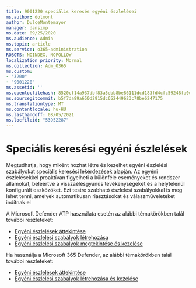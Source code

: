 ```yaml
---
title: 9001220 speciális keresés egyéni észlelései
ms.author: dolmont
author: DulceMontemayor
manager: dansimp
ms.date: 09/25/2020
ms.audience: Admin
ms.topic: article
ms.service: o365-administration
ROBOTS: NOINDEX, NOFOLLOW
localization_priority: Normal
ms.collection: Adm_O365
ms.custom:
- "3200"
- "9001220"
ms.assetid: ''
ms.openlocfilehash: 8520cf14a937dbf83a5ebb8be86111dcd183fd4cfc59248fa0ec3a1e2685714f
ms.sourcegitcommit: b5f7da89a650d2915dc652449623c78be6247175
ms.translationtype: MT
ms.contentlocale: hu-HU
ms.lasthandoff: 08/05/2021
ms.locfileid: "53952287"
---
```

# <a name="advanced-hunting-custom-detections"></a>Speciális keresési egyéni észlelések

Megtudhatja, hogy miként hozhat létre és kezelhet egyéni észlelési szabályokat speciális keresési lekérdezések alapján. Az egyéni észlelésekkel proaktívan figyelheti a különféle eseményeket és rendszer államokat, beleértve a visszaélésgyanús tevékenységeket és a helytelenül konfigurált eszközöket. Ezt testre szabható észlelési szabályokkal is meg lehet tenni, amelyek automatikusan riasztásokat és válaszműveleteket indítnak el
  
A Microsoft Defender ATP használata esetén az alábbi témakörökben talál további részleteket: 
- [Egyéni észlelések áttekintése](/windows/security/threat-protection/microsoft-defender-atp/overview-custom-detections)
- [Egyéni észlelési szabályok létrehozása](/windows/security/threat-protection/microsoft-defender-atp/custom-detection-rules)
- [Egyéni észlelési szabályok megtekintése és kezelése](/windows/security/threat-protection/microsoft-defender-atp/custom-detections-manage)

Ha használja a Microsoft 365 Defender, az alábbi témakörökben talál további részleteket: 
- [Egyéni észlelések áttekintése](/microsoft-365/security/mtp/custom-detections-overview)
- [Egyéni észlelési szabályok létrehozása és kezelése](/microsoft-365/security/mtp/custom-detection-rules)
